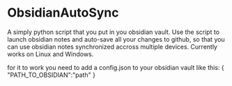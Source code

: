 # ObsidianAutoSync
A simply python script that you put in you obsidian vault.
Use the script to launch obsidian notes and auto-save all your changes to github, so that you can use obsidian notes synchronized accross multiple devices. Currently works on Linux and Windows.

for it to work you need to add a config.json to your obsidian vault like this:
{
    "PATH_TO_OBSIDIAN":"path"
}
